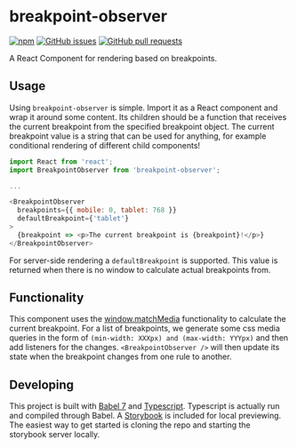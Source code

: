 # breakpoint-observer

[![npm](https://img.shields.io/npm/v/breakpoint-observer.svg)](https://www.npmjs.com/package/breakpoint-observer)
[![GitHub issues](https://img.shields.io/github/issues-raw/iiroj/breakpoint-observer.svg)](https://github.com/iiroj/breakpoint-observer/issues)
[![GitHub pull requests](https://img.shields.io/github/issues-pr-raw/iiroj/breakpoint-observer.svg)](https://github.com/iiroj/breakpoint-observer/pulls)


A React Component for rendering based on breakpoints.

## Usage

Using `breakpoint-observer` is simple. Import it as a React component and wrap it around some content. Its children should be a function that receives the current breakpoint from the specified breakpoint object. The current breakpoint value is a string that can be used for anything, for example conditional rendering of different child components!

```javascript
import React from 'react';
import BreakpointObserver from 'breakpoint-observer';

...

<BreakpointObserver
  breakpoints={{ mobile: 0, tablet: 768 }}
  defaultBreakpoint={'tablet'}
>
  {breakpoint => <p>The current breakpoint is {breakpoint}!</p>}
</BreakpointObserver>
```

For server-side rendering a `defaultBreakpoint` is supported. This value is returned when there is no window to calculate actual breakpoints from.

## Functionality

This component uses the [window.matchMedia](https://developer.mozilla.org/en-US/docs/Web/API/Window/matchMedia) functionality to calculate the current breakpoint. For a list of breakpoints, we generate some css media queries in the form of `(min-width: XXXpx) and (max-width: YYYpx)` and then add listeners for the changes. `<BreakpointObserver />` will then update its state when the breakpoint changes from one rule to another.

## Developing

This project is built with [Babel 7](https://github.com/babel/babel/wiki/Babel-7) and [Typescript](http://www.typescriptlang.org/). Typescript is actually run and compiled through Babel. A [Storybook](http://storybook.js.org/) is included for local previewing. The easiest way to get started is cloning the repo and starting the storybook server locally.